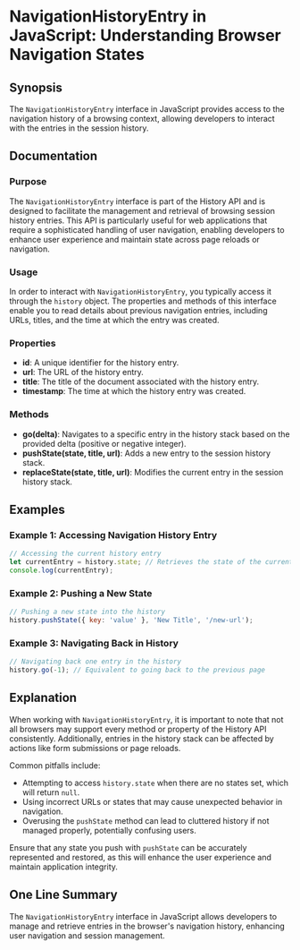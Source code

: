 <!--
Meta Description: # NavigationHistoryEntry in JavaScript: Understanding Browser Navigation States ## Synopsis The `NavigationHistoryEntry` interface in JavaScript provi...
Meta Keywords: history, entry, navigation, state, navigationhistoryentry
-->

# NavigationHistoryEntry in JavaScript: Understanding Browser Navigation States

## Synopsis
The `NavigationHistoryEntry` interface in JavaScript provides access to the navigation history of a browsing context, allowing developers to interact with the entries in the session history.

## Documentation

### Purpose
The `NavigationHistoryEntry` interface is part of the History API and is designed to facilitate the management and retrieval of browsing session history entries. This API is particularly useful for web applications that require a sophisticated handling of user navigation, enabling developers to enhance user experience and maintain state across page reloads or navigation.

### Usage
In order to interact with `NavigationHistoryEntry`, you typically access it through the `history` object. The properties and methods of this interface enable you to read details about previous navigation entries, including URLs, titles, and the time at which the entry was created.

### Properties
- **id**: A unique identifier for the history entry.
- **url**: The URL of the history entry.
- **title**: The title of the document associated with the history entry.
- **timestamp**: The time at which the history entry was created.

### Methods
- **go(delta)**: Navigates to a specific entry in the history stack based on the provided delta (positive or negative integer).
- **pushState(state, title, url)**: Adds a new entry to the session history stack.
- **replaceState(state, title, url)**: Modifies the current entry in the session history stack.

## Examples

### Example 1: Accessing Navigation History Entry
```javascript
// Accessing the current history entry
let currentEntry = history.state; // Retrieves the state of the current history entry
console.log(currentEntry);
```

### Example 2: Pushing a New State
```javascript
// Pushing a new state into the history
history.pushState({ key: 'value' }, 'New Title', '/new-url');
```

### Example 3: Navigating Back in History
```javascript
// Navigating back one entry in the history
history.go(-1); // Equivalent to going back to the previous page
```

## Explanation
When working with `NavigationHistoryEntry`, it is important to note that not all browsers may support every method or property of the History API consistently. Additionally, entries in the history stack can be affected by actions like form submissions or page reloads. 

Common pitfalls include:
- Attempting to access `history.state` when there are no states set, which will return `null`.
- Using incorrect URLs or states that may cause unexpected behavior in navigation.
- Overusing the `pushState` method can lead to cluttered history if not managed properly, potentially confusing users.

Ensure that any state you push with `pushState` can be accurately represented and restored, as this will enhance the user experience and maintain application integrity.

## One Line Summary
The `NavigationHistoryEntry` interface in JavaScript allows developers to manage and retrieve entries in the browser's navigation history, enhancing user navigation and session management.